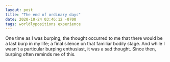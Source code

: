 ```yaml
---
layout: post
title: "The end of ordinary days"
date: 2020-10-24 03:46:12 -0700
tags: worldlypositions experience
---
```

One time as I was burping, the thought occurred to me that there would be a last burp in my life; a final silence on that familiar bodily stage. And while I wasn’t a particular burping enthusiast, it was a sad thought. Since then, burping often reminds me of this.
